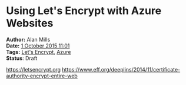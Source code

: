 Using Let's Encrypt with Azure Websites
=======================================
**Author:** Alan Mills  
**Date:** [1 October 2015 11:01](/blog/history/2015-10.md)  
**Tags:** [Let's Encrypt](/blog/categories/lets-encrypt.md), [Azure](/blog/categories/azure.md)   
**Status**: Draft

https://letsencrypt.org
https://www.eff.org/deeplins/2014/11/certificate-authority-encrypt-entire-web
